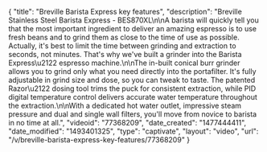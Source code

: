 {
    "title": "Breville Barista Express key features",
    "description": "Breville Stainless Steel Barista Express - BES870XL\n\nA barista will quickly tell you that the most important ingredient to deliver an amazing espresso is to use fresh beans and to grind them as close to the time of use as possible. Actually, it's best to limit the time between grinding and extraction to seconds, not minutes. That's why we've built a grinder into the Barista Express\u2122 espresso machine.\n\nThe in-built conical burr grinder allows you to grind only what you need directly into the portafilter. It's fully adjustable in grind size and dose, so you can tweak to taste. The patented Razor\u2122 dosing tool trims the puck for consistent extraction, while PID digital temperature control delivers accurate water temperature throughout the extraction.\n\nWith a dedicated hot water outlet, impressive steam pressure and dual and single wall filters, you'll move from novice to barista in no time at all.",
    "videoid": "77368209",
    "date_created": "1477444411",
    "date_modified": "1493401325",
    "type": "captivate",
    "layout": "video",
    "url": "\/v\/breville-barista-express-key-features\/77368209"
}